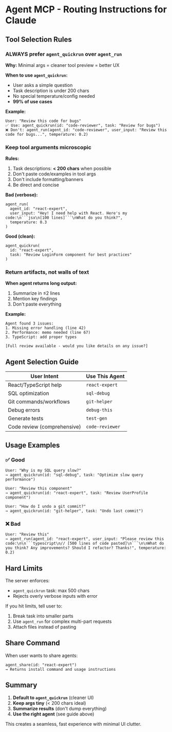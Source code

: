 # Agent MCP - Routing Instructions for Claude

## Tool Selection Rules

### ALWAYS prefer `agent_quickrun` over `agent_run`

**Why:** Minimal args = cleaner tool preview = better UX

**When to use `agent_quickrun`:**
- User asks a simple question
- Task description is under 200 chars
- No special temperature/config needed
- **99% of use cases**

**Example:**
```
User: "Review this code for bugs"
✅ Use: agent_quickrun(id: "code-reviewer", task: "Review for bugs")
❌ Don't: agent_run(agent_id: "code-reviewer", user_input: "Review this code for bugs...", temperature: 0.2)
```

### Keep tool arguments microscopic

**Rules:**
1. Task descriptions: **< 200 chars** when possible
2. Don't paste code/examples in tool args
3. Don't include formatting/banners
4. Be direct and concise

**Bad (verbose):**
```
agent_run(
  agent_id: "react-expert",
  user_input: "Hey! I need help with React. Here's my code:\n```jsx\n[100 lines]```\nWhat do you think?",
  temperature: 0.3
)
```

**Good (clean):**
```
agent_quickrun(
  id: "react-expert",
  task: "Review LoginForm component for best practices"
)
```

### Return artifacts, not walls of text

**When agent returns long output:**
1. Summarize in ≤2 lines
2. Mention key findings
3. Don't paste everything

**Example:**
```
Agent found 3 issues:
1. Missing error handling (line 42)
2. Performance: memo needed (line 67)
3. TypeScript: add proper types

[Full review available - would you like details on any issue?]
```

## Agent Selection Guide

| User Intent | Use This Agent |
|-------------|----------------|
| React/TypeScript help | `react-expert` |
| SQL optimization | `sql-debug` |
| Git commands/workflows | `git-helper` |
| Debug errors | `debug-this` |
| Generate tests | `test-gen` |
| Code review (comprehensive) | `code-reviewer` |

## Usage Examples

### ✅ Good
```
User: "Why is my SQL query slow?"
→ agent_quickrun(id: "sql-debug", task: "Optimize slow query performance")

User: "Review this component"
→ agent_quickrun(id: "react-expert", task: "Review UserProfile component")

User: "How do I undo a git commit?"
→ agent_quickrun(id: "git-helper", task: "Undo last commit")
```

### ❌ Bad
```
User: "Review this"
→ agent_run(agent_id: "react-expert", user_input: "Please review this code:\n\n```typescript\n// [500 lines of code pasted]\n```\n\nWhat do you think? Any improvements? Should I refactor? Thanks!", temperature: 0.2)
```

## Hard Limits

The server enforces:
- `agent_quickrun` task: max 500 chars
- Rejects overly verbose inputs with error

If you hit limits, tell user to:
1. Break task into smaller parts
2. Use `agent_run` for complex multi-part requests
3. Attach files instead of pasting

## Share Command

When user wants to share agents:
```
agent_share(id: "react-expert")
→ Returns install command and usage instructions
```

## Summary

1. **Default to `agent_quickrun`** (cleaner UI)
2. **Keep args tiny** (< 200 chars ideal)
3. **Summarize results** (don't dump everything)
4. **Use the right agent** (see guide above)

This creates a seamless, fast experience with minimal UI clutter.
